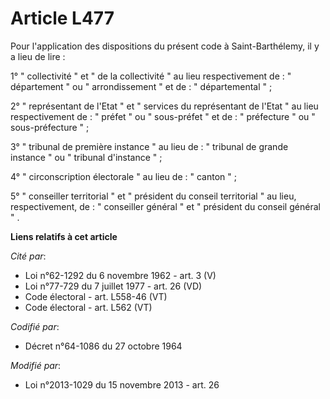 # Article L477

Pour l'application des dispositions du présent code à Saint-Barthélemy, il y a lieu de lire :

1° " collectivité "  et  " de la collectivité  "   au lieu respectivement de :  "  département "   ou  "  arrondissement "
et de :  "  départemental "   ;

2°  "  représentant de l'Etat "   et  "  services du représentant de l'Etat "   au lieu respectivement de :  "  préfet "   ou
"  sous-préfet "   et de :  "  préfecture "   ou  "  sous-préfecture "   ;

3°  "  tribunal de première instance "   au lieu de :  "  tribunal de grande instance "   ou  "  tribunal d'instance "   ;

4°  "  circonscription électorale "   au lieu de :  "  canton "   ;

5°  "  conseiller territorial "   et  "  président du conseil territorial "   au lieu, respectivement, de :  "  conseiller
général "   et  "  président du conseil général "  .

**Liens relatifs à cet article**

_Cité par_:

  - Loi n°62-1292 du 6 novembre 1962 - art. 3 (V)
  - Loi n°77-729 du 7 juillet 1977 - art. 26 (VD)
  - Code électoral - art. L558-46 (VT)
  - Code électoral - art. L562 (VT)

_Codifié par_:

  - Décret n°64-1086 du 27 octobre 1964

_Modifié par_:

  - Loi n°2013-1029 du 15 novembre 2013 - art. 26
